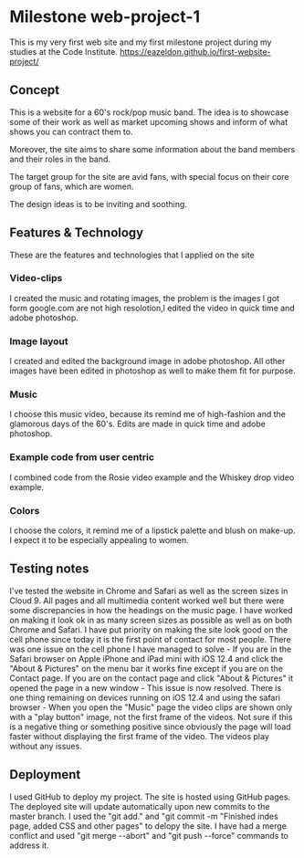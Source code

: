 # Milestone web-project-1 

This is my very first web site and my first milestone project during
my studies at the Code Institute. https://eazeldon.github.io/first-website-project/

## Concept

This is a website for a 60's rock/pop music band.
The idea is to showcase some of their work as well as market upcoming shows
and inform of what shows you can contract them to.

Moreover, the site aims to share some information about the band members and
their roles in the band.

The target group for the site are avid fans, with special focus on their core
group of fans, which are women.

The design ideas is to be inviting and soothing.

## Features & Technology

These are the features and technologies that I applied on the site

### Video-clips
  I created the music and rotating images, the problem is the images l got
form google.com are not high resolotion,l edited the video in quick time and
adobe photoshop.

### Image layout
  I created and edited the background image in adobe photoshop.
  All other images have been edited in photoshop as well to make them fit for
  purpose.
  
### Music
  I choose this music video, because its remind me of high-fashion and
the glamorous days of the 60's. Edits are made in quick time and adobe 
photoshop.

### Example code from user centric
I combined code from the Rosie video example and the Whiskey drop video example.

### Colors
  I choose the colors, it remind me of a lipstick palette and blush on make-up.
I expect it to be especially appealing to women.   

## Testing notes
I've tested the website in Chrome and Safari as well as the screen sizes in Cloud 9. All pages and all multimedia content worked well but there were some discrepancies in how the headings on the music page. I have worked on making it look ok in as many screen sizes as possible as well as on both Chrome and Safari. I have put priority on making the site look good on the cell phone since today it is the first point of contact for most people. There was one issue on the cell phone I have managed to solve - If you are in the Safari browser on Apple iPhone and iPad mini with iOS 12.4 and click the "About & Pictures" on the menu bar it works fine except if you are on the Contact page. If you are on the contact page and click "About & Pictures" it opened the page in a new window - This issue is now resolved. There is one thing remaining on devices running on iOS 12.4 and using the safari browser - When you open the "Music" page the video clips are shown only with a "play button" image, not the first frame of the videos. Not sure if this is a negative thing or something positive since obviously the page will load faster without displaying the first frame of the video. The videos play without any issues.

## Deployment
I used GitHub to deploy my project. The site is hosted using GitHub pages. The deployed site will update automatically upon new commits to the master branch. I used the "git add." and "git commit -m "Finished indes page, added CSS and other pages" to delopy the site. I have had a merge conflict and used "git merge --abort" and "git push --force" commands to address it. 
